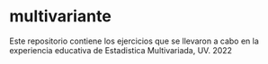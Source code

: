 # multivariante
Este repositorio contiene los ejercicios que se llevaron a cabo en la experiencia educativa de Estadistica Multivariada, UV. 2022
